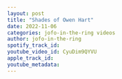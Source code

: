 ```yaml
---
layout: post
title: "Shades of Owen Hart"
date: 2022-11-06
categories: jofo-in-the-ring videos
author: jofo-in-the-ring
spotify_track_id: 
youtube_video_id: CyuDim9QYVU
apple_track_id: 
youtube_metadata: 
---
```

